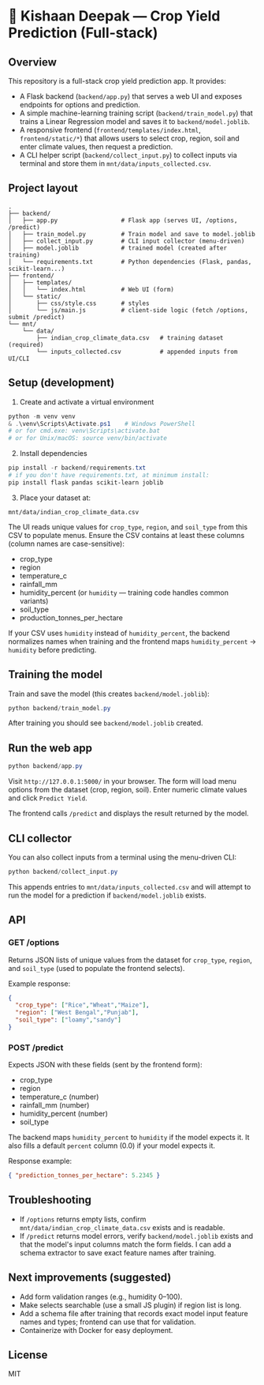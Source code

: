# 🌾 Kishaan Deepak — Crop Yield Prediction (Full-stack)

## Overview
This repository is a full-stack crop yield prediction app. It provides:

- A Flask backend (`backend/app.py`) that serves a web UI and exposes endpoints for options and prediction.
- A simple machine-learning training script (`backend/train_model.py`) that trains a Linear Regression model and saves it to `backend/model.joblib`.
- A responsive frontend (`frontend/templates/index.html`, `frontend/static/*`) that allows users to select crop, region, soil and enter climate values, then request a prediction.
- A CLI helper script (`backend/collect_input.py`) to collect inputs via terminal and store them in `mnt/data/inputs_collected.csv`.

## Project layout

```
.
├── backend/
│   ├── app.py                  # Flask app (serves UI, /options, /predict)
│   ├── train_model.py          # Train model and save to model.joblib
│   ├── collect_input.py        # CLI input collector (menu-driven)
│   ├── model.joblib            # trained model (created after training)
│   └── requirements.txt        # Python dependencies (Flask, pandas, scikit-learn...)
├── frontend/
│   ├── templates/
│   │   └── index.html          # Web UI (form)
│   └── static/
│       ├── css/style.css       # styles
│       └── js/main.js          # client-side logic (fetch /options, submit /predict)
└── mnt/
    └── data/
        ├── indian_crop_climate_data.csv   # training dataset (required)
        └── inputs_collected.csv           # appended inputs from UI/CLI

```

## Setup (development)

1. Create and activate a virtual environment

```powershell
python -m venv venv
& .\venv\Scripts\Activate.ps1    # Windows PowerShell
# or for cmd.exe: venv\Scripts\activate.bat
# or for Unix/macOS: source venv/bin/activate
```

2. Install dependencies

```powershell
pip install -r backend/requirements.txt
# if you don't have requirements.txt, at minimum install:
pip install flask pandas scikit-learn joblib
```

3. Place your dataset at:

```
mnt/data/indian_crop_climate_data.csv
```

The UI reads unique values for `crop_type`, `region`, and `soil_type` from this CSV to populate menus. Ensure the CSV contains at least these columns (column names are case-sensitive):

- crop_type
- region
- temperature_c
- rainfall_mm
- humidity_percent  (or `humidity` — training code handles common variants)
- soil_type
- production_tonnes_per_hectare

If your CSV uses `humidity` instead of `humidity_percent`, the backend normalizes names when training and the frontend maps `humidity_percent` → `humidity` before predicting.

## Training the model

Train and save the model (this creates `backend/model.joblib`):

```powershell
python backend/train_model.py
```

After training you should see `backend/model.joblib` created.

## Run the web app

```powershell
python backend/app.py
```

Visit `http://127.0.0.1:5000/` in your browser. The form will load menu options from the dataset (crop, region, soil). Enter numeric climate values and click `Predict Yield`.

The frontend calls `/predict` and displays the result returned by the model.

## CLI collector

You can also collect inputs from a terminal using the menu-driven CLI:

```powershell
python backend/collect_input.py
```

This appends entries to `mnt/data/inputs_collected.csv` and will attempt to run the model for a prediction if `backend/model.joblib` exists.

## API

### GET /options
Returns JSON lists of unique values from the dataset for `crop_type`, `region`, and `soil_type` (used to populate the frontend selects).

Example response:

```json
{
  "crop_type": ["Rice","Wheat","Maize"],
  "region": ["West Bengal","Punjab"],
  "soil_type": ["loamy","sandy"]
}
```

### POST /predict
Expects JSON with these fields (sent by the frontend form):

- crop_type
- region
- temperature_c (number)
- rainfall_mm (number)
- humidity_percent (number)
- soil_type

The backend maps `humidity_percent` to `humidity` if the model expects it. It also fills a default `percent` column (0.0) if your model expects it.

Response example:

```json
{ "prediction_tonnes_per_hectare": 5.2345 }
```

## Troubleshooting

- If `/options` returns empty lists, confirm `mnt/data/indian_crop_climate_data.csv` exists and is readable.
- If `/predict` returns model errors, verify `backend/model.joblib` exists and that the model's input columns match the form fields. I can add a schema extractor to save exact feature names after training.

## Next improvements (suggested)

- Add form validation ranges (e.g., humidity 0–100).
- Make selects searchable (use a small JS plugin) if region list is long.
- Add a schema file after training that records exact model input feature names and types; frontend can use that for validation.
- Containerize with Docker for easy deployment.

## License
MIT

